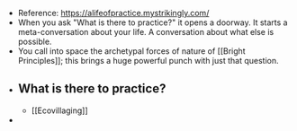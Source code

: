 - Reference: https://alifeofpractice.mystrikingly.com/
- When you ask "What is there to practice?" it opens a doorway. It starts a meta-conversation about your life. A conversation about what else is possible.
- You call into space the archetypal forces of nature of [[Bright Principles]]; this brings a huge powerful punch with just that question.
- ## What is there to practice?
	- [[Ecovillaging]]
-